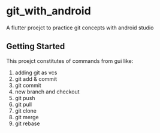 # git_with_android

A flutter proejct to practice git concepts with android studio

## Getting Started

This proejct constitutes of commands from gui like:

1. adding git as vcs
2. git add & commit
3. git commit
4. new branch and checkout
5. git push
6. git pull
7. git clone
8. git merge 
9. git rebase
